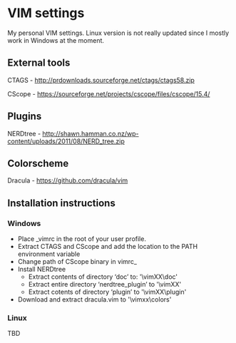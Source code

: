 # VIM settings

My personal VIM settings. Linux version is not really updated since I mostly work in Windows at the moment.

## External tools

CTAGS - http://prdownloads.sourceforge.net/ctags/ctags58.zip

CScope - https://sourceforge.net/projects/cscope/files/cscope/15.4/

## Plugins

NERDtree - http://shawn.hamman.co.nz/wp-content/uploads/2011/08/NERD_tree.zip

## Colorscheme

Dracula - https://github.com/dracula/vim

## Installation instructions

### Windows
- Place _vimrc in the root of your user profile.
- Extract CTAGS and CScope and add the location to the PATH environment variable
- Change path of CScope binary in vimrc_
- Install NERDtree
  - Extract contents of directory ‘doc’ to: '<viminstallationdir>\vimXX\doc'
  - Extract entire directory ‘nerdtree_plugin’ to '<viminstallationdir>\vimXX\'
  - Extract cotents of directory ‘plugin’ to '<viminstallationdir>\vimXX\plugin\'
- Download and extract dracula.vim to '<viminstallationdir>\vimxx\colors\'

### Linux
TBD
